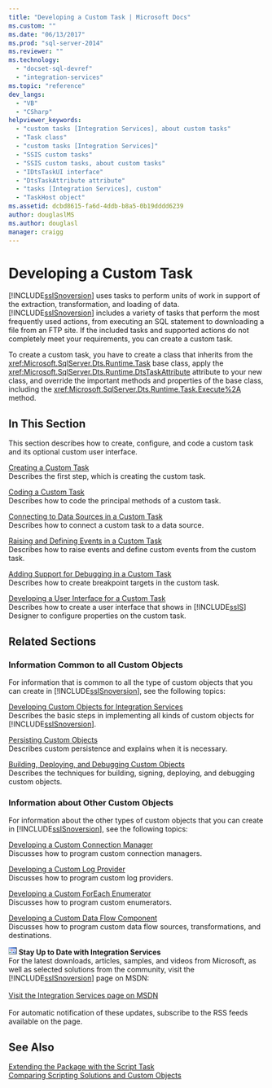 ```yaml
---
title: "Developing a Custom Task | Microsoft Docs"
ms.custom: ""
ms.date: "06/13/2017"
ms.prod: "sql-server-2014"
ms.reviewer: ""
ms.technology: 
  - "docset-sql-devref"
  - "integration-services"
ms.topic: "reference"
dev_langs: 
  - "VB"
  - "CSharp"
helpviewer_keywords: 
  - "custom tasks [Integration Services], about custom tasks"
  - "Task class"
  - "custom tasks [Integration Services]"
  - "SSIS custom tasks"
  - "SSIS custom tasks, about custom tasks"
  - "IDtsTaskUI interface"
  - "DtsTaskAttribute attribute"
  - "tasks [Integration Services], custom"
  - "TaskHost object"
ms.assetid: dcbd8615-fa6d-4ddb-b8a5-0b19dddd6239
author: douglaslMS
ms.author: douglasl
manager: craigg
---
```

# Developing a Custom Task
  [!INCLUDE[ssISnoversion](../../../includes/ssisnoversion-md.md)] uses tasks to perform units of work in support of the extraction, transformation, and loading of data. [!INCLUDE[ssISnoversion](../../../includes/ssisnoversion-md.md)] includes a variety of tasks that perform the most frequently used actions, from executing an SQL statement to downloading a file from an FTP site. If the included tasks and supported actions do not completely meet your requirements, you can create a custom task.  
  
 To create a custom task, you have to create a class that inherits from the <xref:Microsoft.SqlServer.Dts.Runtime.Task> base class, apply the <xref:Microsoft.SqlServer.Dts.Runtime.DtsTaskAttribute> attribute to your new class, and override the important methods and properties of the base class, including the <xref:Microsoft.SqlServer.Dts.Runtime.Task.Execute%2A> method.  
  
## In This Section  
 This section describes how to create, configure, and code a custom task and its optional custom user interface.  
  
 [Creating a Custom Task](creating-a-custom-task.md)  
 Describes the first step, which is creating the custom task.  
  
 [Coding a Custom Task](coding-a-custom-task.md)  
 Describes how to code the principal methods of a custom task.  
  
 [Connecting to Data Sources in a Custom Task](connecting-to-data-sources-in-a-custom-task.md)  
 Describes how to connect a custom task to a data source.  
  
 [Raising and Defining Events in a Custom Task](raising-and-defining-events-in-a-custom-task.md)  
 Describes how to raise events and define custom events from the custom task.  
  
 [Adding Support for Debugging in a Custom Task](adding-support-for-debugging-in-a-custom-task.md)  
 Describes how to create breakpoint targets in the custom task.  
  
 [Developing a User Interface for a Custom Task](developing-a-user-interface-for-a-custom-task.md)  
 Describes how to create a user interface that shows in [!INCLUDE[ssIS](../../../includes/ssis-md.md)] Designer to configure properties on the custom task.  
  
## Related Sections  
  
### Information Common to all Custom Objects  
 For information that is common to all the type of custom objects that you can create in [!INCLUDE[ssISnoversion](../../../includes/ssisnoversion-md.md)], see the following topics:  
  
 [Developing Custom Objects for Integration Services](../developing-custom-objects-for-integration-services.md)  
 Describes the basic steps in implementing all kinds of custom objects for [!INCLUDE[ssISnoversion](../../../includes/ssisnoversion-md.md)].  
  
 [Persisting Custom Objects](../persisting-custom-objects.md)  
 Describes custom persistence and explains when it is necessary.  
  
 [Building, Deploying, and Debugging Custom Objects](../building-deploying-and-debugging-custom-objects.md)  
 Describes the techniques for building, signing, deploying, and debugging custom objects.  
  
### Information about Other Custom Objects  
 For information about the other types of custom objects that you can create in [!INCLUDE[ssISnoversion](../../../includes/ssisnoversion-md.md)], see the following topics:  
  
 [Developing a Custom Connection Manager](../connection-manager/developing-a-custom-connection-manager.md)  
 Discusses how to program custom connection managers.  
  
 [Developing a Custom Log Provider](../log-provider/developing-a-custom-log-provider.md)  
 Discusses how to program custom log providers.  
  
 [Developing a Custom ForEach Enumerator](../foreach-enumerator/developing-a-custom-foreach-enumerator.md)  
 Discusses how to program custom enumerators.  
  
 [Developing a Custom Data Flow Component](../data-flow/developing-a-custom-data-flow-component.md)  
 Discusses how to program custom data flow sources, transformations, and destinations.  
  
![Integration Services icon (small)](../../media/dts-16.gif "Integration Services icon (small)")  **Stay Up to Date with Integration Services**<br /> For the latest downloads, articles, samples, and videos from Microsoft, as well as selected solutions from the community, visit the [!INCLUDE[ssISnoversion](../../../includes/ssisnoversion-md.md)] page on MSDN:<br /><br /> [Visit the Integration Services page on MSDN](http://go.microsoft.com/fwlink/?LinkId=136655)<br /><br /> For automatic notification of these updates, subscribe to the RSS feeds available on the page.  
  
## See Also  
 [Extending the Package with the Script Task](../../extending-packages-scripting/task/extending-the-package-with-the-script-task.md)   
 [Comparing Scripting Solutions and Custom Objects](../../extending-packages-scripting/comparing-scripting-solutions-and-custom-objects.md)  
  
  
